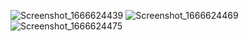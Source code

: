 ![Screenshot_1666624439](https://user-images.githubusercontent.com/114976283/197566003-585aa368-8ab1-49e3-a292-ea467fa76d35.png)
![Screenshot_1666624469](https://user-images.githubusercontent.com/114976283/197566024-384029f7-5f54-49ec-af2e-6e5ee3ed8549.png)
![Screenshot_1666624475](https://user-images.githubusercontent.com/114976283/197566039-97c3a335-ba78-442b-9201-47200311c6a2.png)

